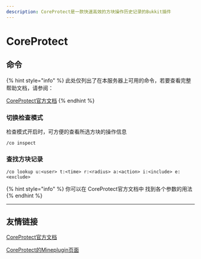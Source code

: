 ```yaml
---
description: CoreProtect是一款快速高效的方块操作历史记录的Bukkit插件
---
```


# CoreProtect

## 命令

{% hint style="info" %}
此处仅列出了在本服务器上可用的命令，若要查看完整帮助文档，请参阅：

[CoreProtect官方文档](https://docs.coreprotect.net/)
{% endhint %}

### 切换检查模式

检查模式开启时，可方便的查看所选方块的操作信息

```
/co inspect
```

### 查找方块记录

```
/co lookup u:<user> t:<time> r:<radius> a:<action> i:<include> e:<exclude>
```

{% hint style="info" %}
你可以在 CoreProtect官方文档中 找到各个参数的用法
{% endhint %}

***

## 友情链接

[CoreProtect官方文档](https://docs.coreprotect.net/)

[CoreProtect的Mineplugin页面](https://mineplugin.org/CoreProtect)
